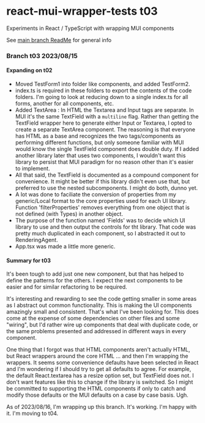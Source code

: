 # react-mui-wrapper-tests t03
Experiments in React / TypeScript with wrapping MUI components

See [main branch ReadMe](https://github.com/TonyGravagno/react-mui-wrapper-tests/tree/main) for general info

### Branch t03 2023/08/15

#### Expanding on t02

- Moved TestForm1 into folder like components, and added TestForm2.
- index.ts is required in these folders to export the contents of the code folders. I'm going to look at reducing down to a single index.ts for all forms, another for all components, etc.
- Added TextArea : In HTML the Textarea and Input tags are separate. In MUI it's the same TextField with a `multiline` flag. Rather than getting the TextField wrapper here to generate either Input or Textarea, I opted to create a separate TextArea component. The reasoning is that everyone has HTML as a base and recognizes the two tags/components as performing different functions, but only someone familiar with MUI would know the single TextField component does double duty. If I added another library later that uses two components, I wouldn't want this library to persist that MUI paradigm for no reason other than it's easier to implement.
- All that said, the TextField is documented as a compound component for convenience. It might be better if this library didn't even use that, but preferred to use the nested subcomponents. I might do both, dunno yet.
- A lot was done to faciliate the conversion of properties from my generic/Local format to the core properties used for each UI library. Function 'filterProperties' removes everything from one object that is not defined (with Types) in another object.
- The purpose of the function named 'Fields' was to decide which UI library to use and then output the controls for tht library. That code was pretty much duplicated in each component, so I abstracted it out to RenderingAgent.
- App.tsx was made a little more generic.

#### Summary for t03

It's been tough to add just one new component, but that has helped to define the patterns for the others. I expect the next components to be easier and for similar refactoring to be required.

It's interesting and rewarding to see the code getting smaller in some areas as I abstract out common functionality. This is making the UI components amazingly small and consistent. That's what I've been looking for. This does come at the expense of some dependencies on other files and some "wiring", but I'd rather wire up components that deal with duplicate code, or the same problems presented and addressed in different ways in every component.

One thing that I forgot was that HTML components aren't actually HTML, but React wrappers around the core HTML ... and then I'm wrapping the wrappers. It seems some convenience defaults have been selected in React and I'm wondering if I should try to get all defaults to agree. For example, the default React.textarea has a resize option set, but TextField does not. I don't want features like this to change if the library is switched. So I might be committed to supporting the HTML components if only to catch and modify those defaults or the MUI defaults on a case by case basis. Ugh. 

As of 2023/08/16, I'm wrapping up this branch. It's working. I'm happy with it. I'm moving to t04.